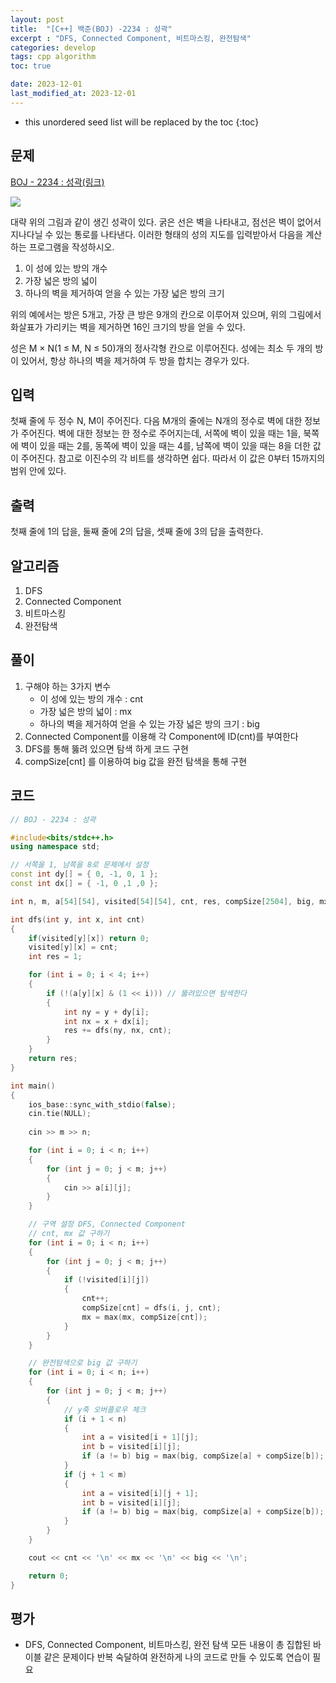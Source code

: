 ```yaml
---
layout: post
title:  "[C++] 백준(BOJ) -2234 : 성곽"
excerpt : "DFS, Connected Component, 비트마스킹, 완전탐색"
categories: develop
tags: cpp algorithm
toc: true

date: 2023-12-01
last_modified_at: 2023-12-01
---
```


* this unordered seed list will be replaced by the toc
{:toc}

## 문제 

[BOJ - 2234 : 성곽(링크)](https://www.acmicpc.net/problem/2234)

![](https://www.acmicpc.net/JudgeOnline/upload/201008/cas.PNG)  

대략 위의 그림과 같이 생긴 성곽이 있다. 굵은 선은 벽을 나타내고, 점선은 벽이 없어서 지나다닐 수 있는 통로를 나타낸다. 이러한 형태의 성의 지도를 입력받아서 다음을 계산하는 프로그램을 작성하시오.

1. 이 성에 있는 방의 개수
2. 가장 넓은 방의 넓이
3. 하나의 벽을 제거하여 얻을 수 있는 가장 넓은 방의 크기  

위의 예에서는 방은 5개고, 가장 큰 방은 9개의 칸으로 이루어져 있으며, 위의 그림에서 화살표가 가리키는 벽을 제거하면 16인 크기의 방을 얻을 수 있다.

성은 M × N(1 ≤ M, N ≤ 50)개의 정사각형 칸으로 이루어진다. 성에는 최소 두 개의 방이 있어서, 항상 하나의 벽을 제거하여 두 방을 합치는 경우가 있다.

## 입력
첫째 줄에 두 정수 N, M이 주어진다. 다음 M개의 줄에는 N개의 정수로 벽에 대한 정보가 주어진다. 벽에 대한 정보는 한 정수로 주어지는데, 서쪽에 벽이 있을 때는 1을, 북쪽에 벽이 있을 때는 2를, 동쪽에 벽이 있을 때는 4를, 남쪽에 벽이 있을 때는 8을 더한 값이 주어진다. 참고로 이진수의 각 비트를 생각하면 쉽다. 따라서 이 값은 0부터 15까지의 범위 안에 있다.

## 출력
첫째 줄에 1의 답을, 둘째 줄에 2의 답을, 셋째 줄에 3의 답을 출력한다.

## 알고리즘
  1. DFS
  2. Connected Component
  3. 비트마스킹
  4. 완전탐색

## 풀이
  1. 구해야 하는 3가지 변수
      - 이 성에 있는 방의 개수 : cnt
      - 가장 넓은 방의 넓이 : mx
      - 하나의 벽을 제거하여 얻을 수 있는 가장 넓은 방의 크기 : big
  2. Connected Component를 이용해 각 Component에 ID(cnt)를 부여한다
  3. DFS를 통해 뚫려 있으면 탐색 하게 코드 구현
  4. compSize[cnt] 를 이용하여 big 값을 완전 탐색을 통해 구현


## 코드  
```cpp
// BOJ - 2234 : 성곽

#include<bits/stdc++.h>
using namespace std;

// 서쪽을 1, 남쪽을 8로 문제에서 설정
const int dy[] = { 0, -1, 0, 1 };
const int dx[] = { -1, 0 ,1 ,0 };

int n, m, a[54][54], visited[54][54], cnt, res, compSize[2504], big, mx;

int dfs(int y, int x, int cnt)
{
	if(visited[y][x]) return 0;
	visited[y][x] = cnt;
	int res = 1;

	for (int i = 0; i < 4; i++)
	{
		if (!(a[y][x] & (1 << i))) // 뚫려있으면 탐색한다
		{
			int ny = y + dy[i];
			int nx = x + dx[i];
			res += dfs(ny, nx, cnt);
		}
	}
	return res;
}

int main()
{
	ios_base::sync_with_stdio(false);
	cin.tie(NULL);
	
	cin >> m >> n;

	for (int i = 0; i < n; i++)
	{
		for (int j = 0; j < m; j++)
		{
			cin >> a[i][j];
		}
	}

	// 구역 설정 DFS, Connected Component
	// cnt, mx 값 구하기
	for (int i = 0; i < n; i++)
	{
		for (int j = 0; j < m; j++)
		{
			if (!visited[i][j])
			{
				cnt++;
				compSize[cnt] = dfs(i, j, cnt);
				mx = max(mx, compSize[cnt]);
			}
		}
	}

	// 완전탐색으로 big 값 구하기
	for (int i = 0; i < n; i++)
	{
		for (int j = 0; j < m; j++)
		{
			// y축 오버플로우 체크
			if (i + 1 < n)
			{
				int a = visited[i + 1][j];
				int b = visited[i][j];
				if (a != b) big = max(big, compSize[a] + compSize[b]); // 다른 영역 일 때 벽 부수기고 big 값 비교 후 갱신
			}
			if (j + 1 < m)
			{
				int a = visited[i][j + 1];
				int b = visited[i][j];
				if (a != b) big = max(big, compSize[a] + compSize[b]);
			}
		}
	}

	cout << cnt << '\n' << mx << '\n' << big << '\n';

	return 0;
}
```

## 평가  
* DFS, Connected Component, 비트마스킹, 완전 탐색 모든 내용이 총 집합된 바이블 같은 문제이다 반복 숙달하여 완전하게 나의 코드로 만들 수 있도록 연습이 필요